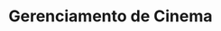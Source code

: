 <html>
  <style>
  .introduction{
    background-color: rgba(25,75,150,0.7);
    width:800px;
  }
  </style>
  <body>
    <h1>Gerenciamento de Cinema</h1>
    <div class="introduction>
    <h2>Introdução</h2>
    <h3>
    Gerenciamento de Cinema é um projeto full-stack. No frontend terá uma Single Page Aplication feito através um framework chamado Angular ou Reactjs e no backend será feito em Java.
    </h3>
    </div>
  </body>
</html>
